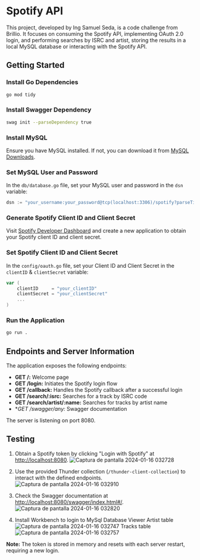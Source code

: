 # Spotify API

This project, developed by Ing Samuel Seda, is a code challenge from Brillio. It focuses on consuming the Spotify API, implementing OAuth 2.0 login, and performing searches by ISRC and artist, storing the results in a local MySQL database or interacting with the Spotify API.

## Getting Started

### Install Go Dependencies

```bash
go mod tidy
```

### Install Swagger Dependency

```bash
swag init --parseDependency true
```

### Install MySQL

Ensure you have MySQL installed. If not, you can download it from [MySQL Downloads](https://dev.mysql.com/downloads/).

### Set MySQL User and Password

In the `db/database.go` file, set your MySQL user and password in the `dsn` variable:

```go
dsn := "your_username:your_password@tcp(localhost:3306)/spotify?parseTime=true"
```

### Generate Spotify Client ID and Client Secret

Visit [Spotify Developer Dashboard](https://developer.spotify.com/dashboard/applications) and create a new application to obtain your Spotify client ID and client secret.

### Set Spotify Client ID and Client Secret

In the `config/oauth.go` file, set your Client ID and Client Secret in the `clientID` & `clientSecret` variable:

```go
var (
	clientID     = "your_clientID"
	clientSecret = "your_clientSecret"
    ...
)
```

### Run the Application

```bash
go run .
```

## Endpoints and Server Information

The application exposes the following endpoints:

- **GET /:** Welcome page
- **GET /login:** Initiates the Spotify login flow
- **GET /callback:** Handles the Spotify callback after a successful login
- **GET /search/:isrc:** Searches for a track by ISRC code
- **GET /search/artist/:name:** Searches for tracks by artist name
- **GET /swagger/*any:** Swagger documentation

The server is listening on port 8080.

## Testing

1. Obtain a Spotify token by clicking "Login with Spotify" at [http://localhost:8080](http://localhost:8080).
![Captura de pantalla 2024-01-16 032728](https://github.com/samuelzyx/spotify-api/assets/12131059/b963cb93-ad29-45ef-b481-0c2c7c4e52f8)

2. Use the provided Thunder collection (`/thunder-client-collection`) to interact with the defined endpoints.
![Captura de pantalla 2024-01-16 032910](https://github.com/samuelzyx/spotify-api/assets/12131059/455bed11-0bd5-43ab-905e-474c4cd094b0)

3. Check the Swagger documentation at [http://localhost:8080/swagger/index.html#/](http://localhost:8080/swagger/index.html#/).
![Captura de pantalla 2024-01-16 032820](https://github.com/samuelzyx/spotify-api/assets/12131059/626efb85-5d24-4573-9e0d-1d032e8825de)

4. Install Workbench to login to MySql Database Viewer
Artist table
![Captura de pantalla 2024-01-16 032747](https://github.com/samuelzyx/spotify-api/assets/12131059/28b15de9-7db4-4cde-a07b-87a872e0f823)
Tracks table
![Captura de pantalla 2024-01-16 032757](https://github.com/samuelzyx/spotify-api/assets/12131059/476fc590-ad41-49f8-a8b9-531d25547380)


**Note:** The token is stored in memory and resets with each server restart, requiring a new login.
